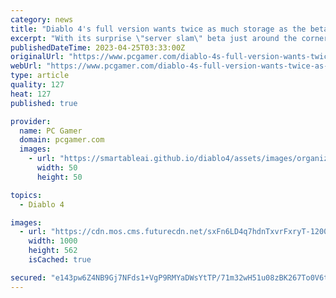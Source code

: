 ```yaml
---
category: news
title: "Diablo 4's full version wants twice as much storage as the beta"
excerpt: "With its surprise \"server slam\" beta just around the corner and its June launch date not long after, Diablo 4 has put out its full system requirements (opens in new tab) for minimum, medium, high, and ultra settings."
publishedDateTime: 2023-04-25T03:33:00Z
originalUrl: "https://www.pcgamer.com/diablo-4s-full-version-wants-twice-as-much-storage-as-the-beta/"
webUrl: "https://www.pcgamer.com/diablo-4s-full-version-wants-twice-as-much-storage-as-the-beta/"
type: article
quality: 127
heat: 127
published: true

provider:
  name: PC Gamer
  domain: pcgamer.com
  images:
    - url: "https://smartableai.github.io/diablo4/assets/images/organizations/pcgamer.com-50x50.jpg"
      width: 50
      height: 50

topics:
  - Diablo 4

images:
  - url: "https://cdn.mos.cms.futurecdn.net/sxFn6LD4q7hdnTxvrFxryT-1200-80.png"
    width: 1000
    height: 562
    isCached: true

secured: "e143pw6Z4NB9Gj7NFds1+VgP9RMYaDWsYtTP/71m32wH51u08zBK267To0V6tPbCRMtBCEsOsXlRaYPeFwr9fEx4RV3rDlgBUF7mHMPCTMCLbjjqjVunAKmylmjMKKQP0hG6iUY6OU3thzTBnc9I7GboEAIZEpTjeRtYZ63KPjR4tCOKgtSIxDRU4OWeP8OU/LukAkMPlxsQhsF5Fd/5eM3+eBuNYBTokSyrwEnixy3UMfymqXldKbdHwnnrriKBcOGZQciYzgSr5g/Aq+OkkVFQ2rbOUmxU7AJptzfhuJs/lHbjOHPiNsmozRMenxrlQnZYpWtV71RSCdw2UYcmK1wi6iM74G8xuBp1rifWAgE=;ckY8tjXA05ilrNODF67MPg=="
---
```


